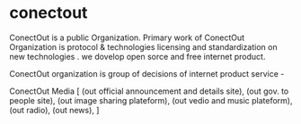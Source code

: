 # conectout
ConectOut is a  public Organization.
Primary work of ConectOut Organization is protocol & technologies licensing and standardization on new technologies .
we dovelop open sorce and free internet product.

ConectOut organization is group of decisions of internet product service -

ConectOut Media
[
     (out official announcement and details site),
     (out gov. to people site),
     (out image sharing plateform),
     (out vedio and music plateform),
     (out radio),
     (out news),
]
